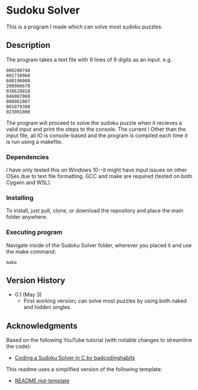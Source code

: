 # Sudoku Solver

This is a program I made which can solve most sudoku puzzles.

## Description

The program takes a text file with 9 lines of 9 digits as an input. 
e.g. 
```
000200740
001730960
600190000
200900670
030628010
046007008
000062007
065079300
023001000
```

The program will proceed to solve the sudoku puzzle when it recieves a valid input and print the steps to the console.
The current l
Other than the input file, all IO is console-based and the program is compiled each time it is run using a makefile.

### Dependencies

I have only tested this on Windows 10--it might have input issues on other OSes due to text file formatting.
GCC and make are required (tested on both Cygwin and WSL).

### Installing

To install, just pull, clone, or download the repository and place the main folder anywhere.

### Executing program

Navigate inside of the Sudoku Solver folder, wherever you placed it and use the make command:
```
make
```

## Version History

* 0.1 (May 3)
    * First working version; can solve most puzzles by using both naked and hidden singles.

## Acknowledgments
Based on the following YouTube tutorial (with notable changes to streamline the code):
* [Coding a Sudoku Solver in C by badcodinghabits](https://youtube.com/playlist?list=PLkTXsX7igf8edTYU92nU-f5Ntzuf-RKvW)

This readme uses a simplified version of the following template:
* [README.md-template](https://gist.github.com/DomPizzie/7a5ff55ffa9081f2de27c315f5018afc)
